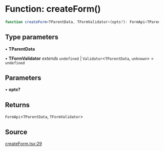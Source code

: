 # Function: createForm()

```ts
function createForm<TParentData, TFormValidator>(opts?): FormApi<TParentData, TFormValidator>
```

## Type parameters

• **TParentData**

• **TFormValidator** *extends* `undefined` \| `Validator`\<`TParentData`, `unknown`\> = `undefined`

## Parameters

• **opts?**

## Returns

`FormApi`\<`TParentData`, `TFormValidator`\>

## Source

[createForm.tsx:29](https://github.com/TanStack/form/blob/5c94fa159313e0b0411d49fbdc3b117336185e63/packages/solid-form/src/createForm.tsx#L29)

